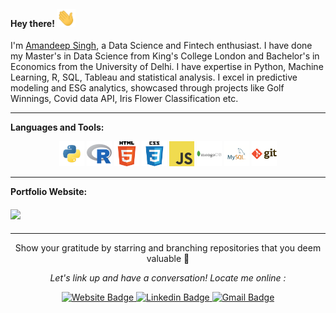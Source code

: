 <h4> Hey there! <img src="gifs/wave.gif" width="30px"></h4>

I'm [Amandeep Singh](https://aman1798.github.io/PortfolioWebsite/), a Data Science and Fintech enthusiast. I have done my Master's in Data Science from King's College London and Bachelor's in Economics from the University of Delhi. I have expertise in Python, Machine Learning, R, SQL, Tableau and statistical analysis. I excel in predictive modeling and ESG analytics, showcased through projects like Golf Winnings, Covid data API, Iris Flower Classification etc.

 ---
 
**Languages and Tools:**

<p align="center">

  <div align="center">
  
  <code><img height="40" src="https://raw.githubusercontent.com/github/explore/80688e429a7d4ef2fca1e82350fe8e3517d3494d/topics/python/python.png"></code> <code><img height="40" src="https://raw.githubusercontent.com/github/explore/80688e429a7d4ef2fca1e82350fe8e3517d3494d/topics/r/r.png"></code> <code><img height="40" src="https://raw.githubusercontent.com/github/explore/80688e429a7d4ef2fca1e82350fe8e3517d3494d/topics/html/html.png"></code> <code><img height="40" src="https://raw.githubusercontent.com/github/explore/80688e429a7d4ef2fca1e82350fe8e3517d3494d/topics/css/css.png"></code> <code><img height="40" src="https://raw.githubusercontent.com/github/explore/80688e429a7d4ef2fca1e82350fe8e3517d3494d/topics/javascript/javascript.png"></code> <code><img height="40" src="https://raw.githubusercontent.com/github/explore/80688e429a7d4ef2fca1e82350fe8e3517d3494d/topics/mongodb/mongodb.png"></code> <code><img height="40" src="https://raw.githubusercontent.com/github/explore/80688e429a7d4ef2fca1e82350fe8e3517d3494d/topics/mysql/mysql.png"></code> <code><img height="40" src="https://raw.githubusercontent.com/github/explore/80688e429a7d4ef2fca1e82350fe8e3517d3494d/topics/git/git.png"></code>

  </div>
  </p>

 ---

**Portfolio Website:**

<p align="center">
    <h4>
        <a href="https://aman1798.github.io/PortfolioWebsite/" target="_blank">
            <img src="gifs/portfolio.gif" width="500">
        </a>
    </h4>
</p>


 ---

  <p align="center">
    Show your gratitude by starring and branching repositories that you deem valuable 🌟
  </p>
</p>

<div align="left">
 
<p align="center">
  <i>
  Let's link up and have a conversation! Locate me online :</i>
  
   </p>

<p align="center">
  <a href="https://aman1798.github.io/PortfolioWebsite/" onclick="window.open(this.href,'_blank');return false;">
    <img src="https://img.shields.io/badge/-My%20Portfolio-47CCCC?style=flat&logo=Google-Chrome&logoColor=white" alt="Website Badge">
  </a>
  <a href="https://www.linkedin.com/in/amandeepsingh1798/" onclick="window.open(this.href,'_blank');return false;">
    <img src="https://img.shields.io/badge/-My%20Linkedin-blue?style=flat-square&logo=Linkedin&logoColor=white" alt="Linkedin Badge">
  </a>
  <a href="mailto:v.aman1798singh@gmail.com" onclick="window.open(this.href,'_blank');return false;">
    <img src="https://img.shields.io/badge/-My%20Gmail-c14438?style=flat-square&logo=Gmail&logoColor=white" alt="Gmail Badge">
  </a>
</p>


</div>
